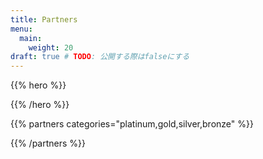 ```yaml
---
title: Partners
menu:
  main:
    weight: 20
draft: true # TODO: 公開する際はfalseにする
---
```


{{% hero %}}


{{% /hero %}}

<!-- Partners list -->

<!-- TODO: フリースポンサー決定次第反映 -->
{{% partners categories="platinum,gold,silver,bronze" %}}

{{% /partners %}}
